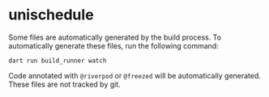 # unischedule

Some files are automatically generated by the build process. To automatically generate these files, run the following command:

```
dart run build_runner watch
```

Code annotated with `@riverpod` or `@freezed` will be automatically generated. These files are not tracked by git.
